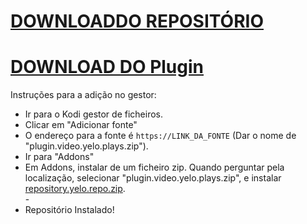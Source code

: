 # <a href="repository.yelo.repo.zip">DOWNLOADDO REPOSITÓRIO</a>
# <a href="plugin.video.yelo.plays.zip">DOWNLOAD DO Plugin</a>

Instruções para a adição no gestor:


<p align="left">
  <ul>
    <li>Ir para o Kodi gestor de ficheiros.</li>
    <li>Clicar em "Adicionar fonte"</li>
    <li>O endereço para a fonte é <code>https://LINK_DA_FONTE</code> (Dar o nome de "plugin.video.yelo.plays.zip").</li>
    <li>Ir para "Addons"</li>
    <li>Em Addons, instalar de um ficheiro zip. Quando perguntar pela localização, selecionar "plugin.video.yelo.plays.zip", e instalar <a href="plugin.video.yelo.plays.zip">repository.yelo.repo.zip</a>.</li>
    -
    <li>Repositório Instalado!</li>
    
</ul>

                                      
                                       

</p>

